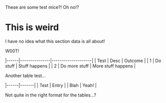 These are some test mice?! Oh no!?

# This is weird

I have no idea what this section data is all about!

W00T!

|------|---------------|--------------------|
| Test | Desc          | Outcome            |
| 1    | Do stuff      | Stuff happens      |
| 2    | Do more stuff | More stuff happens |

Another table test...

|------|-------|
| Test | Entry |
| Blah | Yeah! |

Not quite in the right format for the tables...?

